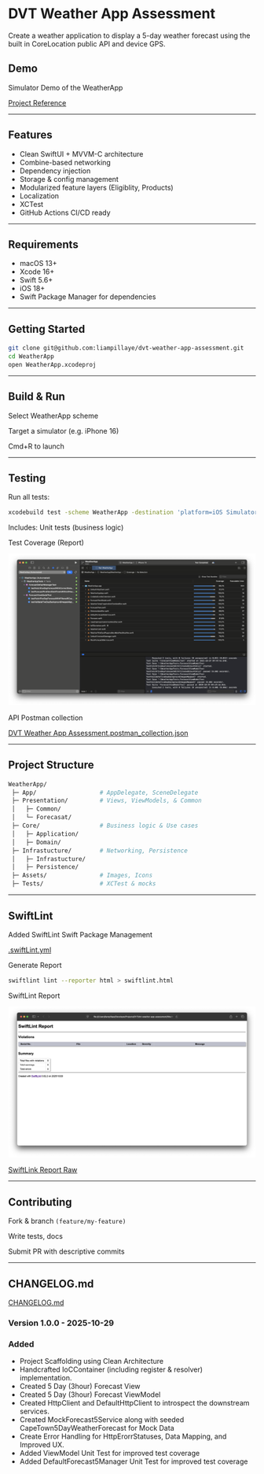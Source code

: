 # DVT Weather App Assessment
Create a weather application to display a 5-day weather forecast using the built in CoreLocation public API and device GPS.

## Demo

Simulator Demo of the WeatherApp 

[Project Reference]()

---

## Features
- Clean SwiftUI + MVVM-C architecture
- Combine-based networking
- Dependency injection
- Storage & config management
- Modularized feature layers (Eligiblity, Products)
- Localization
- XCTest
- GitHub Actions CI/CD ready

---

## Requirements
- macOS 13+
- Xcode 16+
- Swift 5.6+
- iOS 18+
- Swift Package Manager for dependencies

---

## Getting Started
```bash
git clone git@github.com:liampillaye/dvt-weather-app-assessment.git
cd WeatherApp
open WeatherApp.xcodeproj
```

---

## Build & Run

Select WeatherApp scheme

Target a simulator (e.g. iPhone 16)

Cmd+R to launch

---

## Testing

Run all tests:

```bash
xcodebuild test -scheme WeatherApp -destination 'platform=iOS Simulator,name=iPhone 15'
```

Includes:
Unit tests (business logic)

Test Coverage (Report)

![XCTest Report](Demo/TestEvidence/Unit-Test-And-Coverage.png)



API Postman collection

[DVT Weather App Assessment.postman_collection.json](.PostmanCollection/DVT-WeatherApp-Assessment.postman_collection.json)


---

## Project Structure
```bash
WeatherApp/
 ├─ App/                  # AppDelegate, SceneDelegate
 ├─ Presentation/         # Views, ViewModels, & Common
 │   ├─ Common/
 │   └─ Forecasat/
 ├─ Core/                 # Business logic & Use cases
 │   ├─ Application/
 │   ├─ Domain/
 ├─ Infrastucture/        # Networking, Persistence
 │   ├─ Infrastucture/
 │   ├─ Persistence/
 ├─ Assets/               # Images, Icons
 ├─ Tests/                # XCTest & mocks
```

---

## SwiftLint 

Added SwiftLint Swift Package Management

[.swiftLint.yml](WeatherApp/.swiftlint.yml)

Generate Report
```bash
swiftlint lint --reporter html > swiftlint.html
```

SwiftLint Report

![Report Evidence](Demo/TestEvidence/SwiftLint-Report.png)

[SwiftLink Report Raw](WeatherApp/swiftlint.html)


---

## Contributing 

Fork & branch ```(feature/my-feature)```

Write tests, docs

Submit PR with descriptive commits

---

## CHANGELOG.md

[CHANGELOG.md](CHANGELOG.md)

### Version 1.0.0 - 2025-10-29
### Added
* Project Scaffolding using Clean Architecture
* Handcrafted IoCContainer (including register & resolver) implementation.
* Created 5 Day (3hour) Forecast View
* Created 5 Day (3hour) Forecast ViewModel
* Created HttpClient and DefaultHttpClient to introspect the downstream services.
* Created MockForecast5Service along with seeded CapeTown5DayWeatherForecast for Mock Data
* Create Error Handling for HttpErorrStatuses, Data Mapping, and Improved UX.
* Added ViewModel Unit Test for improved test coverage
* Added DefaultForecast5Manager Unit Test for improved test coverage
